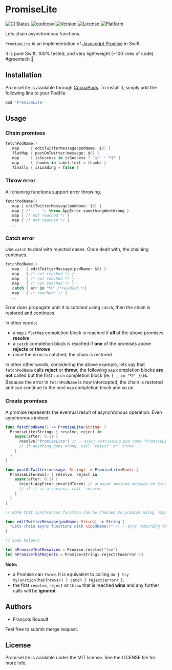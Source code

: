 # PromiseLite

[![CI Status](https://travis-ci.com/frouo/promise-lite.svg?branch=master)](https://travis-ci.com/github/frouo/promise-lite)
[![codecov](https://codecov.io/gh/frouo/promise-lite/branch/master/graph/badge.svg)](https://codecov.io/gh/frouo/promise-lite)
[![Version](https://img.shields.io/cocoapods/v/PromiseLite.svg?style=flat)](https://cocoapods.org/pods/PromiseLite)
[![License](https://img.shields.io/cocoapods/l/PromiseLite.svg?style=flat)](https://cocoapods.org/pods/PromiseLite)
[![Platform](https://img.shields.io/cocoapods/p/PromiseLite.svg?style=flat)](https://cocoapods.org/pods/PromiseLite)

Lets chain asynchronous functions.

`PromiseLite` is an implementation of [Javascript Promise](https://developer.mozilla.org/en-US/docs/Web/JavaScript/Reference/Global_Objects/Promise) in Swift. 

It is pure Swift, 100% tested, and very lightweight (~100 lines of code) #greentech 🌱

## Installation

PromiseLite is available through [CocoaPods](https://cocoapods.org). To install it, simply add the following line to your Podfile:

```ruby
pod 'PromiseLite'
```

## Usage

### Chain promises

```swift
fetchPodName()
  .map     { editTwitterMessage(podName: $0) }
  .flatMap { postOnTwitter(message: $0) }
  .map     { isSuccess in isSuccess ? "👍" : "👎" }
  .map     { thumbs in label.text = thumbs }
  .finally { isLoading = false }
```

### Throw error

All chaining functions support error throwing.

```swift
fetchPodName()
  .map { editTwitterMessage(podName: $0) }
  .map { /* ... */ throw AppError.somethingWentWrong }
  .map { /* not reached */ }
  .map { /* not reached */ }
  ...
```

### Catch error

Use `catch` to deal with rejected cases. Once dealt with, the chaining continues.

```swift
fetchPodName()
  .map   { editTwitterMessage(podName: $0) }
  .map   { /* not reached */ }
  .map   { /* not reached */ }
  .map   { /* not reached */ }
  .catch { err in "👎" /*reached!*/}
  .map   { /* reached! */ }
  ...
```

Error does propagate until it is catched using `catch`, then the chain is restored and continues.

In other words:
* a `map` /  `flatMap` completion block is reached if __all__ of the above promises __resolve__
* a `catch` completion block is reached if __one__ of the promises above __rejects__ or __throws__
* once the error is catched, the chain is restored

In other other words, considering the above example, lets say that `fetchPodName` calls __reject__ or __throw__, the following `map` completion blocks __are not__ called but the first `catch` completion block (ie. `{ _ in "👎" }`) __is__. Because the error in `fetchPodName` is now intercepted, the chain is restored and can continue to the next `map` completion block and so on.

### Create promises

A promise represents the eventual result of asynchronous operation. Even synchronous indeed.

```swift
func fetchPodName() -> PromiseLite<String> {
  PromiseLite<String> { resolve, reject in
    async(after: 0.1) {
      resolve("PromiseLite") // ✅ async retrieving pod name "PromiseLite" is a success, call `resolve`
      // if anything goes wrong, call `reject` or `throw`
    }
  }
}

func postOnTwitter(message: String) -> PromiseLite<Bool> {
  PromiseLite<Bool> { resolve, reject in
    async(after: 0.1) {
      reject(AppError.invalidToken) // ❌ async posting message on twitter fails, call `reject` or `throw`
      // if it is a success, call `resolve`
    }
  }
}

// Note that synchronous function can be chained to promise using `map`.

func editTwitterMessage(podName: String) -> String {
  "Lets chain async functions with \(podName)!" // ✅ sync returning the twitter message
}

// Some helpers

let aPromiseThatResolves = Promise.resolve("foo")
let aPromiseThatRejects = Promise<String>.reject(FooError.💥)
```

**Note:**
* a Promise can `throw`. It is equivalent to calling `do { try myFunctionThatThrows() } catch { reject(error) }`.
* the first `resolve`, `reject` or `throw` that is reached __wins__ and any further calls will be __ignored__.  

## Authors

- François Rouault

Feel free to submit merge request.

## License

PromiseLite is available under the MIT license. See the LICENSE file for more info.
